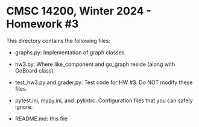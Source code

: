 # CMSC 14200, Winter 2024 - Homework #3

This directory contains the following files:

- graphs.py: Implementation of graph classes.

- hw3.py: Where like_component and go_graph reside (along with GoBoard class).

- test_hw3.py and grader.py: Test code for HW #3. Do NOT modify these files.

- pytest.ini, mypy.ini, and .pylintrc: Configuration files that you can safely ignore.

- README.md: this file
